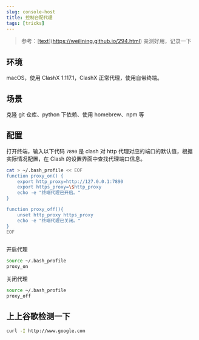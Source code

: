 ```yaml
---
slug: console-host
title: 控制台配代理
tags: [tricks]
---
```


> 参考：[[text](https://weilining.github.io/294.html)](https://weilining.github.io/294.html)
> 亲测好用，记录一下

## 环境

macOS，使用 ClashX 1.117.1，ClashX 正常代理，使用自带终端。

## 场景

克隆 git 仓库、python 下依赖、使用 homebrew、npm 等

## 配置

打开终端，输入以下代码
`7890` 是 clash 对 http 代理对应的端口的默认值，根据实际情况配置，在 Clash 的设置界面中查找代理端口信息。

```bash
cat > ~/.bash_profile << EOF
function proxy_on() {
    export http_proxy=http://127.0.0.1:7890
    export https_proxy=\$http_proxy
    echo -e "终端代理已开启。"
}

function proxy_off(){
    unset http_proxy https_proxy
    echo -e "终端代理已关闭。"
}
EOF



```

开启代理

```bash
source ~/.bash_profile
proxy_on
```

关闭代理

```bash
source ~/.bash_profile
proxy_off
```

## 上上谷歌检测一下

```bash
curl -I http://www.google.com
```
